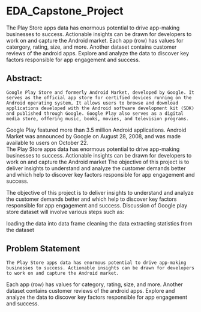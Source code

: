 # EDA_Capstone_Project


The Play Store apps data has enormous potential to drive app-making businesses to success. Actionable insights can be drawn for developers to work on and capture the Android market.
Each app (row) has values for catergory, rating, size, and more. Another dataset contains customer reviews of the android apps.
Explore and analyze the data to discover key factors responsible for app engagement and success.

## Abstract: 
 	
	Google Play Store and formerly Android Market, developed by Google. It serves as the official app store for certified devices running on the Android operating system, It allows users to browse and download applications developed with the Android software development kit (SDK) and published through Google. Google Play also serves as a digital media store, offering music, books, movies, and television programs. 
Google Play featured more than 3.5 million Android applications. Android Market was announced by Google on August 28, 2008, and was made available to users on October 22.  
The Play Store apps data has enormous potential to drive app-making businesses to success. Actionable insights can be drawn for developers to work on and capture the Android market 
The objective of this project is to deliver insights to understand and analyze the customer demands better and which help to discover key factors responsible for app engagement and success.

The objective of this project is to deliver insights to understand and analyze the customer demands better and which help to discover key factors responsible for app engagement and success.
Discussion of Google play store dataset will involve various steps such as:

loading the data into data frame
cleaning the data
extracting statistics from the dataset


## Problem Statement

	The Play Store apps data has enormous potential to drive app-making businesses to success. Actionable insights can be drawn for developers to work on and capture the Android market.
Each app (row) has values for category, rating, size, and more. Another dataset contains customer reviews of the android apps.
Explore and analyze the data to discover key factors responsible for app engagement and success.

